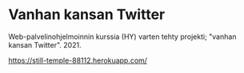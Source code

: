 # Vanhan kansan Twitter
Web-palvelinohjelmoinnin kurssia (HY) varten tehty projekti; "vanhan kansan Twitter". 2021.

https://still-temple-88112.herokuapp.com/
